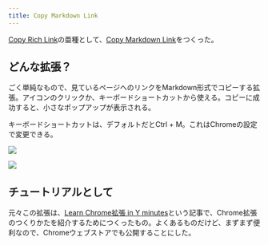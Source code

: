 ```yaml
---
title: Copy Markdown Link
---
```

[Copy Rich Link](https://chrome.google.com/webstore/detail/copy-rich-link/hikiamlgpdcabppakpmemaofmkgknpea)の亜種として、[Copy Markdown Link](https://chrome.google.com/webstore/detail/copy-markdown-link/gkceaaphhbeanfciglgpffnncfpipjpa)をつくった。

どんな拡張？
------

ごく単純なもので、見ているページへのリンクをMarkdown形式でコピーする拡張。アイコンのクリックか、キーボードショートカットから使える。コピーに成功すると、小さなポップアップが表示される。

キーボードショートカットは、デフォルトだとCtrl + M。これはChromeの設定で変更できる。

![](https://lh3.googleusercontent.com/docs/ADP-6oFP843SA69ekzLR1LnlrsJ05CLZjJDcYiTQXVS2_FswADrAKWDsUBKyvoxutpIhZDdoZ4Ae5gzjcdSwGaccn0Muyybl3WYkWr_fA88BmSARL53BgxDDpJy-1w43igkGh8EaIjP_cAiifyuvtvHxCRBLhKDFN4-ovDzjdr3YgKR4CE5qDs_p6LAuKjpvctdxCXVP4Uud8iwtpodbZtGSVr2Tu7KNPTIcGBvCkbvOKmaLb7gxz6pe9dVKyO7CF6adThJe5cjvssiKm4qhLuukq-StqKTMUARsvVTMGnqDgkZA1pkMss5a4lCiTdRIPeoZ2G7BiY_S8FvesLZRLpODG9gT6Jb9mjM5i2BrMfI_uggX1CRwNq8nESTbhZESrVfUyR0hQl90TBFNcg5TlBEU6fI_zZbnbk6kS7yGfqusDneSZEH2FzU_TZZb5btFdhjHT2_H9Y-kb8xGGeUm8GNB679SfVpKpT5mkK2AmWzvbpohEfELUb2nIw-ODrbkEPo5SlrrTN-GeFlcTW_4ueoGJVnYesFst9QyhTW9YJfz2RrsKi-83wNif6hHitUBdbnILUbCAhXAKnfrxHcSNGMsoxlA2NdVQuBE272aaEhPdBddlD6v_iu-tj5ZwEHxSs0RnPgBciv9q0dpJm-36lYFCp0jFfm65ZXyjJs5vFdsECMz6XINZNRk8wBPRInQK1TuDvZ__2MrhTtFhPElpsFBFT8Gh5fZ3O_p9dEmW3bOirFkVhk6VQcc5Khdu-VOqynJ8D6AHz-P7gJ6cXmiuFYarRoAUSflH_H_R1iC5I5doRwfudVEk7W519tqg3cwabpAhJcHkwGxyYXyVw7L9_tcks_lhqrkbgDi0ifdcvt2ROmhgdswPmIuyRaxoy9d_i7fBixrFnBBg7DpR47CzZBVGM0R36IGAHWhvwb3FQLrvvqk4FyEiowYh4n-q0KrWYf-o51tDaJgXl3AKGiST4OTCW8EYfg0t1WnsOa2gpbcosqMH33-CPYLQX56ES4E2H62LN0RAqFC9A9PRmwgXuUdcBA4ks776bdEFS-EcK5JVf2jEdiCOtc3VQr9tCC_bXqOlujsqxxBP5Q_vVyABnEJqoql3R3PZwNKDW0lCFwCkWvBJgpUOEjbWtpokJYNEA3J1ZmgIEjENjaGboapzKWkj7P_2qvZxkB6aPE-UUMrO-EGk2-QeUYEIntaMHRAmagLMMursLBx-uFAHB4Pjs3GC_AAW4Ka5qUdlRNmdJkVfgJsPe0k)

![](https://lh3.googleusercontent.com/docs/ADP-6oH4S0xRNbAaPVxE6Ou4IalObeKVNdmxJ1kyooABN_mjYInBTRVLgt78X7pyUWy-26cd9BRJJkSynbwxtybM6wiADykLn_3swogH96h4IZzZQg2w3d-WFADzRrKvxcKi6Mk8JP6UqqbcTwhDu-kIPngiA6Z3uO895ZZ1jngXdMYPVWme5WcMygodMEtBJo0j4dCbTIqQq2FEF_bGmAdMiT9tZOAKUh4xNckl_vAE--14hWQnMToqKEI2lBgjxigD7ojDMfZjYIDYkaDwljXUyUAPcwKGC_odJojcqZ8j_d8QMydI1tvaDlcCG0pmNrwC1boGBkxWF6-901Yyvo7_JJSdcaaQ-hlfJhSr_RvPsf-6A6xFQeQyy9CKgTh5Q3wcpiKPlugfEVirwJUEU1b_q_sEEfjlRNln_5HTX5CUEDM5Syp2f4DEnW0EkslzvDZakHC3DUXXhNQ1BxnTNJsszlsYb_zSGKtg-4S0Bw9L1LJy-iaHPLuSTHWWAsbcbvx6z9Eu3td3kF69DX3MkBjaoeRt4qSiV_5-cfTvq2TZx7d8626JOQY4hDbyPvrRmz7326FT5QpsURNmHiCETh5X4_NafgdLL916KeAhEQHowu3q7TsK8jm1vBl-ik_4DeuLfAjn91itVoA2J5_6doCelM71N3KOpSqkjE4kFsh2HhVLmjVUTe412-3e7Ef2dUhkQiutHT-R7GYPMHb1DFGYvqevkeVv81As7GzPn0Kotpe-f048pHs-G4ArXLve6g9TgwVs7ohjpFxgYjf58iVGwUbwS3XjQeyIU7EkD3Jw8UYE23eGS2lyZ3Tyg9qc-lXz2WoUHPK_RTiK8GuPUWvtFxb3xoP1y4ZePRUuxqS7o9HXWWFRLKBwZzGWUiAJaJJDJJP8OjOVWIH9CuWt82hsBHIHvZb-dRz0uYDoGsHwqrJQ5H-2wPRslbZJ0HJPXFs_uhJL4kGe9jd58c6yQIaTViZUQpcCdyHQLbvxP-rc_JqfglWlg6YyfOSDfPcyr8tpV0cG7rlyhL98Wt6E5etY8kdzfpoaUex-5vTBHyCh2A0Zkrfc8_HVEt6a1hiieD8K33N2SR-Vt_aQroNt2QUbj0VfRFEZG0EPIUN3NYiZ3WEKyjqQooZsNC7fRdM75z-JmnItjCG1p5WzGKqdFAjg2nrhH1pdEZMfK-BEeo93XTds1cCwtminXXym2ek0zes9nTcS0MTulFGtyBv0u7WzWMZuUPrLLKUEFG6GykB2SM5FmqH-)

チュートリアルとして
----------

元々この拡張は、[Learn Chrome拡張 in Y minutes](https://r7kamura.com/articles/2022-05-18-learn-chrome-extention-in-y-minutes)という記事で、Chrome拡張のつくりかたを紹介するためにつくったもの。よくあるものだけど、まずまず便利なので、Chromeウェブストアでも公開することにした。
